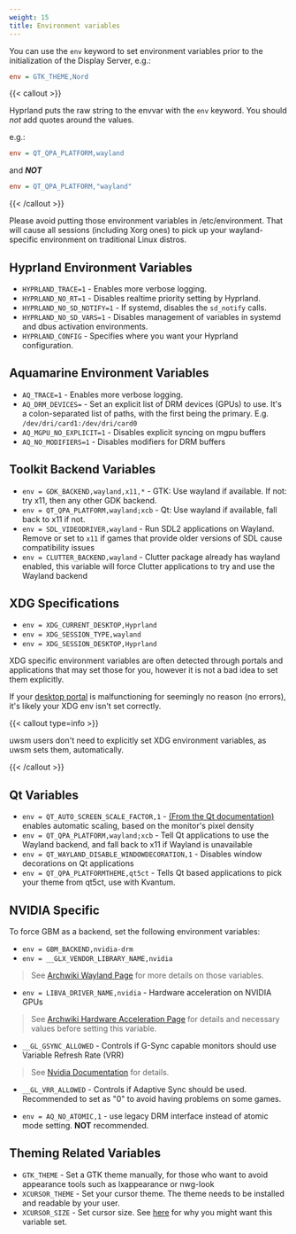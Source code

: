 ```yaml
---
weight: 15
title: Environment variables
---
```


You can use the `env` keyword to set environment variables prior to the
initialization of the Display Server, e.g.:

```ini
env = GTK_THEME,Nord
```

{{< callout >}}

Hyprland puts the raw string to the envvar with the `env` keyword. You should
_not_ add quotes around the values.

e.g.:

```ini
env = QT_QPA_PLATFORM,wayland
```

and _**NOT**_

```ini
env = QT_QPA_PLATFORM,"wayland"
```

{{< /callout >}}

Please avoid putting those environment variables in /etc/environment. That will
cause all sessions (including Xorg ones) to pick up your wayland-specific
environment on traditional Linux distros.

## Hyprland Environment Variables

- `HYPRLAND_TRACE=1` - Enables more verbose logging.
- `HYPRLAND_NO_RT=1` - Disables realtime priority setting by Hyprland.
- `HYPRLAND_NO_SD_NOTIFY=1` - If systemd, disables the `sd_notify` calls.
- `HYPRLAND_NO_SD_VARS=1` - Disables management of variables in systemd and dbus activation environments.
- `HYPRLAND_CONFIG` - Specifies where you want your Hyprland configuration.

## Aquamarine Environment Variables <!-- ref https://github.com/hyprwm/aquamarine/blob/main/docs/env.md -->

- `AQ_TRACE=1` - Enables more verbose logging.
- `AQ_DRM_DEVICES=` - Set an explicit list of DRM devices (GPUs) to use. It's a colon-separated list of paths, with the first being the primary.
  E.g. `/dev/dri/card1:/dev/dri/card0`
- `AQ_MGPU_NO_EXPLICIT=1` - Disables explicit syncing on mgpu buffers
- `AQ_NO_MODIFIERS=1` - Disables modifiers for DRM buffers

## Toolkit Backend Variables

- `env = GDK_BACKEND,wayland,x11,*` - GTK: Use wayland if available. If not: try x11, then any other GDK backend.
- `env = QT_QPA_PLATFORM,wayland;xcb` - Qt: Use wayland if available, fall back to
  x11 if not.
- `env = SDL_VIDEODRIVER,wayland` - Run SDL2 applications on Wayland. Remove or set to
  `x11` if games that provide older versions of SDL cause compatibility issues
- `env = CLUTTER_BACKEND,wayland` - Clutter package already has wayland enabled, this
  variable will force Clutter applications to try and use the Wayland backend

## XDG Specifications

- `env = XDG_CURRENT_DESKTOP,Hyprland`
- `env = XDG_SESSION_TYPE,wayland`
- `env = XDG_SESSION_DESKTOP,Hyprland`

XDG specific environment variables are often detected through portals and
applications that may set those for you, however it is not a bad idea to set
them explicitly.

If your [desktop portal](https://wiki.archlinux.org/title/XDG_Desktop_Portal) is malfunctioning for seemingly
no reason (no errors), it's likely your XDG env isn't set correctly.

 {{< callout type=info >}}
 
 uwsm users don't need to explicitly set XDG environment variables, as uwsm sets them, automatically.

 {{< /callout >}}

## Qt Variables

- `env = QT_AUTO_SCREEN_SCALE_FACTOR,1` -
  [(From the Qt documentation)](https://doc.qt.io/qt-5/highdpi.html) enables
  automatic scaling, based on the monitor's pixel density
- `env = QT_QPA_PLATFORM,wayland;xcb` - Tell Qt applications to use the Wayland
  backend, and fall back to x11 if Wayland is unavailable
- `env = QT_WAYLAND_DISABLE_WINDOWDECORATION,1` - Disables window decorations on Qt
  applications
- `env = QT_QPA_PLATFORMTHEME,qt5ct` - Tells Qt based applications to pick your theme
  from qt5ct, use with Kvantum.

## NVIDIA Specific

To force GBM as a backend, set the following environment variables:

- `env = GBM_BACKEND,nvidia-drm`
- `env = __GLX_VENDOR_LIBRARY_NAME,nvidia`

> See
> [Archwiki Wayland Page](https://wiki.archlinux.org/title/Wayland#Requirements)
> for more details on those variables.

- `env = LIBVA_DRIVER_NAME,nvidia` - Hardware acceleration on NVIDIA GPUs

> See
> [Archwiki Hardware Acceleration Page](https://wiki.archlinux.org/title/Hardware_video_acceleration)
> for details and necessary values before setting this variable.

- `__GL_GSYNC_ALLOWED` - Controls if G-Sync capable monitors should use Variable
  Refresh Rate (VRR)

> See
> [Nvidia Documentation](https://download.nvidia.com/XFree86/Linux-32bit-ARM/375.26/README/openglenvvariables.html)
> for details.

- `__GL_VRR_ALLOWED` - Controls if Adaptive Sync should be used. Recommended to
  set as "0" to avoid having problems on some games.

- `env = AQ_NO_ATOMIC,1` - use legacy DRM interface instead of atomic mode
  setting. **NOT** recommended.

## Theming Related Variables

- `GTK_THEME` - Set a GTK theme manually, for those who want to avoid appearance
  tools such as lxappearance or nwg-look
- `XCURSOR_THEME` - Set your cursor theme. The theme needs to be installed and
  readable by your user.
- `XCURSOR_SIZE` - Set cursor size. See [here](../../FAQ/) for why you might
  want this variable set.
